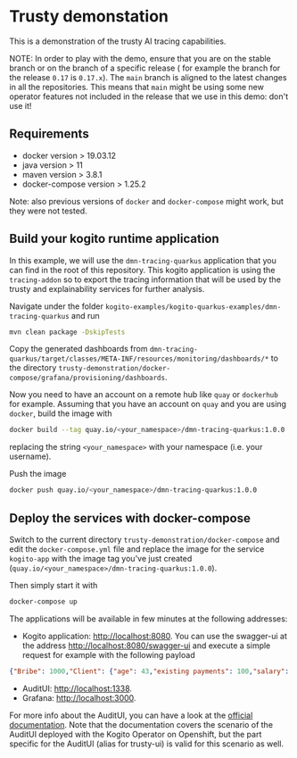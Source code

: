 # Trusty demonstation

This is a demonstration of the trusty AI tracing capabilities.

NOTE: In order to play with the demo, ensure that you are on the stable branch or on the branch of a specific release (
for example the branch for the release `0.17` is `0.17.x`).
The `main` branch is aligned to the latest changes in all the repositories. This means that `main` might be using some
new operator features not included in the release that we use in this demo: don't use it!

## Requirements

- docker version > 19.03.12
- java version > 11
- maven version > 3.8.1
- docker-compose version > 1.25.2

Note: also previous versions of `docker` and `docker-compose` might work, but they were not tested.

## Build your kogito runtime application

In this example, we will use the `dmn-tracing-quarkus` application that you can find in the root of this repository.
This kogito application is using the `tracing-addon` so to export the tracing information that will be used by the
trusty and explainability services for further analysis.

Navigate under the folder `kogito-examples/kogito-quarkus-examples/dmn-tracing-quarkus` and run

```bash
mvn clean package -DskipTests
```

Copy the generated dashboards from `dmn-tracing-quarkus/target/classes/META-INF/resources/monitoring/dashboards/*` to
the directory `trusty-demonstration/docker-compose/grafana/provisioning/dashboards`.

Now you need to have an account on a remote hub like `quay` or `dockerhub` for example. Assuming that you have an
account on `quay` and you are using `docker`, build the image with

```bash
docker build --tag quay.io/<your_namespace>/dmn-tracing-quarkus:1.0.0 .
```

replacing the string `<your_namespace>` with your namespace (i.e. your username).

Push the image

```bash
docker push quay.io/<your_namespace>/dmn-tracing-quarkus:1.0.0
```

## Deploy the services with docker-compose

Switch to the current directory `trusty-demonstration/docker-compose` and edit the `docker-compose.yml` file and replace
the image for the service `kogito-app` with the image tag you've just
created (`quay.io/<your_namespace>/dmn-tracing-quarkus:1.0.0`).

Then simply start it with

```bash 
docker-compose up
```

The applications will be available in few minutes at the following addresses:

- Kogito application: [http://localhost:8080](http://localhost:8080). You can use the swagger-ui at the
  address [http://localhost:8080/swagger-ui](http://localhost:8080/swagger-ui) and execute a simple request for example
  with the following payload

```JSON
{"Bribe": 1000,"Client": {"age": 43,"existing payments": 100,"salary": 1950},"Loan": {"duration": 15,"installment": 180}, "SupremeDirector": "Yes"}
```

- AuditUI: [http://localhost:1338](http://localhost:1338).
- Grafana: [http://localhost:3000](http://localhost:3000).

For more info about the AuditUI, you can have a look at
the [official documentation](https://docs.jboss.org/kogito/release/latest/html_single/#proc-audit-console-using_kogito-dmn-models).
Note that the documentation covers the scenario of the AuditUI deployed with the Kogito Operator on Openshift, but the
part specific for the AuditUI (alias for trusty-ui) is valid for this scenario as well.